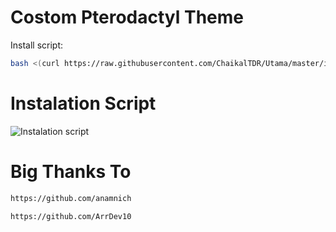 # Costom Pterodactyl Theme

Install script:
```sh
bash <(curl https://raw.githubusercontent.com/ChaikalTDR/Utama/master/install.sh)
```
# Instalation Script
![Instalation script](https://i.imgur.com/8hFZG5b.png "Instalation script")
# Big Thanks To
```sh
https://github.com/anamnich
```
```sh
https://github.com/ArrDev10
```
